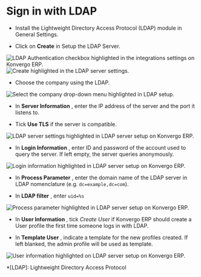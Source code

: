 # Sign in with LDAP

  * Install the Lightweight Directory Access Protocol (LDAP) module in General Settings.

  * Click on **Create** in Setup the LDAP Server.

![LDAP Authentication checkbox highlighted in the integrations settings on
Konvergo ERP.](../../../_images/ldap01.png) ![Create highlighted in the LDAP server
settings.](../../../_images/ldap02.png)

  * Choose the company using the LDAP.

![Select the company drop-down menu highlighted in LDAP
setup.](../../../_images/ldap03.png)

  * In **Server Information** , enter the IP address of the server and the port it listens to.

  * Tick **Use TLS** if the server is compatible.

![LDAP server settings highlighted in LDAP server setup on
Konvergo ERP.](../../../_images/ldap04.png)

  * In **Login Information** , enter ID and password of the account used to query the server. If left empty, the server queries anonymously.

![Login information highlighted in LDAP server setup on
Konvergo ERP.](../../../_images/ldap05.png)

  * In **Process Parameter** , enter the domain name of the LDAP server in LDAP nomenclature (e.g. `dc=example,dc=com`).

  * In **LDAP filter** , enter `uid=%s`

![Process parameter highlighted in LDAP server setup on
Konvergo ERP.](../../../_images/ldap06.png)

  * In **User Information** , tick _Create User_ if Konvergo ERP should create a User profile the first time someone logs in with LDAP.

  * In **Template User** , indicate a template for the new profiles created. If left blanked, the admin profile will be used as template.

![User information highlighted on LDAP server setup on
Konvergo ERP.](../../../_images/ldap07.png)

  *[LDAP]: Lightweight Directory Access Protocol

